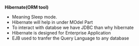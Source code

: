 **Hibernate(ORM tool)**
- Meaning Sleep mode.
- Hibernate will help in under MOdel Part
- To interact with databse we have JDBC than why hibernate
- Hibernate is designed for Enterprise Application
- EJB used to tranfer the Query Language to any database 
